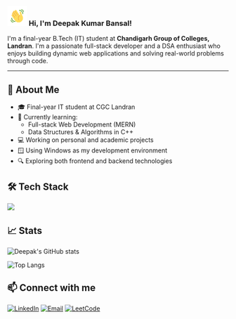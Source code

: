 <h3 >
    <img src="wavehand.gif" 
         alt="Waving hand animated gif"
         height="45"
         width="45" />
    Hi, I'm Deepak Kumar Bansal!
</h3>

I'm a final-year B.Tech (IT) student at **Chandigarh Group of Colleges, Landran**. I'm a passionate full-stack developer and a DSA enthusiast who enjoys building dynamic web applications and solving real-world problems through code.

---

## 🚀 About Me

- 🎓 Final-year IT student at CGC Landran
- 🌱 Currently learning:
  - Full-stack Web Development (MERN)
  - Data Structures & Algorithms in C++
- 💻 Working on personal and academic projects
- 🪟 Using Windows as my development environment
- 🔍 Exploring both frontend and backend technologies

## 🛠️ Tech Stack
<p align="left">
  <img src="https://skillicons.dev/icons?i=c,cpp,html,css,js,react,express,nodejs,tailwind,mongodb,mysql,git,github,vscode,windows" />
</p>

## 📈 Stats
![Deepak's GitHub stats](https://github-readme-stats.vercel.app/api?username=deep04102004&theme=vue-dark&show_icons=true&hide_border=true&count_private=true&cache_seconds=1800)

![Top Langs](https://github-readme-stats.vercel.app/api/top-langs/?username=deep04102004&theme=vue-dark&show_icons=true&hide_border=true&layout=compact&cache_seconds=1800)

## 📫 Connect with me
[![LinkedIn](https://img.shields.io/badge/LinkedIn-blue?style=for-the-badge&logo=linkedin)](https://www.linkedin.com/in/deepak-kumar-bansal-01b505286)
[![Email](https://img.shields.io/badge/Email-red?style=for-the-badge&logo=gmail&logoColor=white)](mailto:dkb6865@gmail.com)
[![LeetCode](https://img.shields.io/badge/LeetCode-orange?style=for-the-badge&logo=leetcode&logoColor=white)](https://leetcode.com/u/deep0410/)



